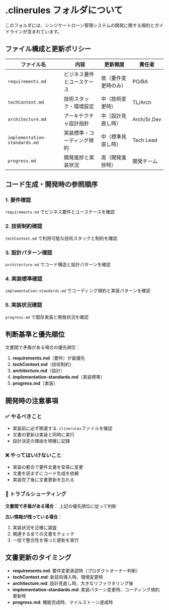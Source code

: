 # .clinerules フォルダについて

このフォルダには、シンジケートローン管理システムの開発に関する規約とガイドラインが含まれています。

## ファイル構成と更新ポリシー

| ファイル名 | 内容 | 更新頻度 | 責任者 |
|-----------|------|----------|--------|
| `requirements.md` | ビジネス要件とユースケース | 低（要件変更時のみ） | PO/BA |
| `techContext.md` | 技術スタック・環境設定 | 中（技術変更時） | TL/Arch |
| `architecture.md` | アーキテクチャ設計指針 | 中（設計見直し時） | Arch/Sr.Dev |
| `implementation-standards.md` | 実装標準・コーディング規約 | 中（標準見直し時） | Tech Lead |
| `progress.md` | 開発進捗と実装状況 | 高（開発進捗時） | 開発チーム |

## コード生成・開発時の参照順序

### 1. 要件確認
`requirements.md` でビジネス要件とユースケースを確認

### 2. 技術制約確認
`techContext.md` で利用可能な技術スタックと制約を確認

### 3. 設計パターン確認
`architecture.md` でコード構造と設計パターンを確認

### 4. 実装標準確認
`implementation-standards.md` でコーディング規約と実装パターンを確認

### 5. 実装状況確認
`progress.md` で既存実装と開発状況を確認

## 判断基準と優先順位

文書間で矛盾がある場合の優先順位：
1. **requirements.md**（要件）が最優先
2. **techContext.md**（技術制約）
3. **architecture.md**（設計）
4. **implementation-standards.md**（実装標準）
5. **progress.md**（実装）

## 開発時の注意事項

### ✅ やるべきこと
- 実装前に必ず関連する`.clinerules`ファイルを確認
- 文書の更新は実装と同時に実行
- 設計決定の理由を明確に記録

### ❌ やってはいけないこと
- 実装の都合で要件文書を安易に変更
- 文書を読まずにコード生成を依頼
- 実装完了後に文書更新を忘れる

### 🔧 トラブルシューティング

**文書間で矛盾がある場合**：
上記の優先順位に従って判断

**古い情報が残っている場合**：
1. 実装状況を正確に調査
2. 関連する全ての文書をチェック
3. 一括で整合性を保った更新を実行

## 文書更新のタイミング

- **requirements.md**: 要件変更承認時（プロダクトオーナー判断）
- **techContext.md**: 新技術導入時、環境変更時
- **architecture.md**: 設計見直し時、大きなリファクタリング後
- **implementation-standards.md**: 実装パターン変更時、コーディング規約更新時
- **progress.md**: 機能完成時、マイルストーン達成時
